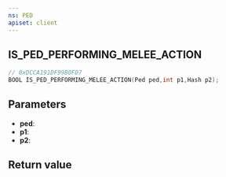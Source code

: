 ```yaml
---
ns: PED
apiset: client
---
```

## IS_PED_PERFORMING_MELEE_ACTION

```c
// 0xDCCA191DF9980FD7
BOOL IS_PED_PERFORMING_MELEE_ACTION(Ped ped,int p1,Hash p2);
```


## Parameters
* **ped**:
* **p1**:
* **p2**:

## Return value

